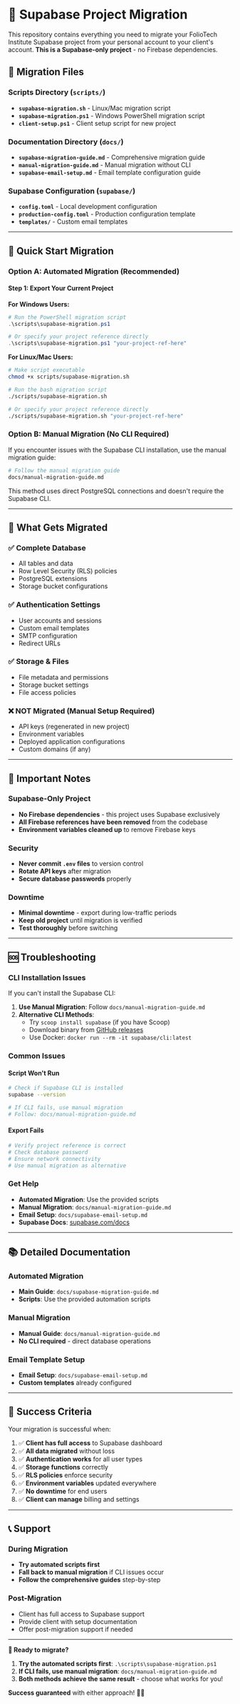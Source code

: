 # 🚀 Supabase Project Migration

This repository contains everything you need to migrate your FolioTech Institute Supabase project from your personal account to your client's account. **This is a Supabase-only project** - no Firebase dependencies.

## 📁 **Migration Files**

### **Scripts Directory (`scripts/`)**
- **`supabase-migration.sh`** - Linux/Mac migration script
- **`supabase-migration.ps1`** - Windows PowerShell migration script  
- **`client-setup.ps1`** - Client setup script for new project

### **Documentation Directory (`docs/`)**
- **`supabase-migration-guide.md`** - Comprehensive migration guide
- **`manual-migration-guide.md`** - Manual migration without CLI
- **`supabase-email-setup.md`** - Email template configuration guide

### **Supabase Configuration (`supabase/`)**
- **`config.toml`** - Local development configuration
- **`production-config.toml`** - Production configuration template
- **`templates/`** - Custom email templates

---

## 🎯 **Quick Start Migration**

### **Option A: Automated Migration (Recommended)**

#### **Step 1: Export Your Current Project**

**For Windows Users:**
```powershell
# Run the PowerShell migration script
.\scripts\supabase-migration.ps1

# Or specify your project reference directly
.\scripts\supabase-migration.ps1 "your-project-ref-here"
```

**For Linux/Mac Users:**
```bash
# Make script executable
chmod +x scripts/supabase-migration.sh

# Run the bash migration script
./scripts/supabase-migration.sh

# Or specify your project reference directly
./scripts/supabase-migration.sh "your-project-ref-here"
```

### **Option B: Manual Migration (No CLI Required)**

If you encounter issues with the Supabase CLI installation, use the manual migration guide:

```bash
# Follow the manual migration guide
docs/manual-migration-guide.md
```

This method uses direct PostgreSQL connections and doesn't require the Supabase CLI.

---

## 🔧 **What Gets Migrated**

### **✅ Complete Database**
- All tables and data
- Row Level Security (RLS) policies
- PostgreSQL extensions
- Storage bucket configurations

### **✅ Authentication Settings**
- User accounts and sessions
- Custom email templates
- SMTP configuration
- Redirect URLs

### **✅ Storage & Files**
- File metadata and permissions
- Storage bucket settings
- File access policies

### **❌ NOT Migrated (Manual Setup Required)**
- API keys (regenerated in new project)
- Environment variables
- Deployed application configurations
- Custom domains (if any)

---

## 🚨 **Important Notes**

### **Supabase-Only Project**
- **No Firebase dependencies** - this project uses Supabase exclusively
- **All Firebase references have been removed** from the codebase
- **Environment variables cleaned up** to remove Firebase keys

### **Security**
- **Never commit `.env` files** to version control
- **Rotate API keys** after migration
- **Secure database passwords** properly

### **Downtime**
- **Minimal downtime** - export during low-traffic periods
- **Keep old project** until migration is verified
- **Test thoroughly** before switching

---

## 🆘 **Troubleshooting**

### **CLI Installation Issues**
If you can't install the Supabase CLI:

1. **Use Manual Migration**: Follow `docs/manual-migration-guide.md`
2. **Alternative CLI Methods**:
   - Try `scoop install supabase` (if you have Scoop)
   - Download binary from [GitHub releases](https://github.com/supabase/cli/releases)
   - Use Docker: `docker run --rm -it supabase/cli:latest`

### **Common Issues**

#### **Script Won't Run**
```bash
# Check if Supabase CLI is installed
supabase --version

# If CLI fails, use manual migration
# Follow: docs/manual-migration-guide.md
```

#### **Export Fails**
```bash
# Verify project reference is correct
# Check database password
# Ensure network connectivity
# Use manual migration as alternative
```

### **Get Help**
- **Automated Migration**: Use the provided scripts
- **Manual Migration**: `docs/manual-migration-guide.md`
- **Email Setup**: `docs/supabase-email-setup.md`
- **Supabase Docs**: [supabase.com/docs](https://supabase.com/docs)

---

## 📚 **Detailed Documentation**

### **Automated Migration**
- **Main Guide**: `docs/supabase-migration-guide.md`
- **Scripts**: Use the provided automation scripts

### **Manual Migration**
- **Manual Guide**: `docs/manual-migration-guide.md`
- **No CLI required** - direct database operations

### **Email Template Setup**
- **Email Setup**: `docs/supabase-email-setup.md`
- **Custom templates** already configured

---

## 🎉 **Success Criteria**

Your migration is successful when:

1. ✅ **Client has full access** to Supabase dashboard
2. ✅ **All data migrated** without loss
3. ✅ **Authentication works** for all user types
4. ✅ **Storage functions** correctly
5. ✅ **RLS policies** enforce security
6. ✅ **Environment variables** updated everywhere
7. ✅ **No downtime** for end users
8. ✅ **Client can manage** billing and settings

---

## 📞 **Support**

### **During Migration**
- **Try automated scripts first**
- **Fall back to manual migration** if CLI issues occur
- **Follow the comprehensive guides** step-by-step

### **Post-Migration**
- Client has full access to Supabase support
- Provide client with setup documentation
- Offer post-migration support if needed

---

**🎯 Ready to migrate?** 

1. **Try the automated scripts first**: `.\scripts\supabase-migration.ps1`
2. **If CLI fails, use manual migration**: `docs/manual-migration-guide.md`
3. **Both methods achieve the same result** - choose what works for you!

**Success guaranteed** with either approach! 🚀✨
